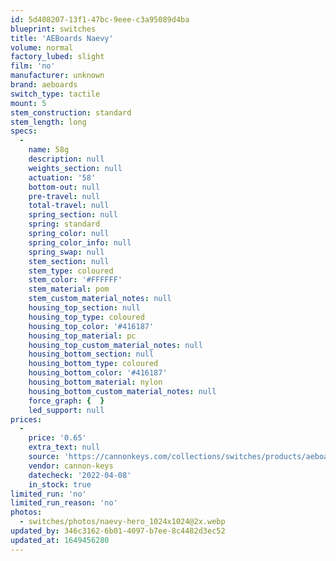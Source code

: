 ```yaml
---
id: 5d408207-13f1-47bc-9eee-c3a95089d4ba
blueprint: switches
title: 'AEBoards Naevy'
volume: normal
factory_lubed: slight
film: 'no'
manufacturer: unknown
brand: aeboards
switch_type: tactile
mount: 5
stem_construction: standard
stem_length: long
specs:
  -
    name: 58g
    description: null
    weights_section: null
    actuation: '58'
    bottom-out: null
    pre-travel: null
    total-travel: null
    spring_section: null
    spring: standard
    spring_color: null
    spring_color_info: null
    spring_swap: null
    stem_section: null
    stem_type: coloured
    stem_color: '#FFFFFF'
    stem_material: pom
    stem_custom_material_notes: null
    housing_top_section: null
    housing_top_type: coloured
    housing_top_color: '#416187'
    housing_top_material: pc
    housing_top_custom_material_notes: null
    housing_bottom_section: null
    housing_bottom_type: coloured
    housing_bottom_color: '#416187'
    housing_bottom_material: nylon
    housing_bottom_custom_material_notes: null
    force_graph: {  }
    led_support: null
prices:
  -
    price: '0.65'
    extra_text: null
    source: 'https://cannonkeys.com/collections/switches/products/aeboards-naevy-switch-r1_5'
    vendor: cannon-keys
    datecheck: '2022-04-08'
    in_stock: true
limited_run: 'no'
limited_run_reason: 'no'
photos:
  - switches/photos/naevy-hero_1024x1024@2x.webp
updated_by: 346c3162-6b01-4097-b7ee-8c4482d3ec52
updated_at: 1649456280
---
```

